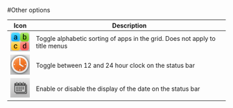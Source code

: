#Other options

Icon|Description
----|-----------
![App sorting icon](images/sortalphaicon.png)|Toggle alphabetic sorting of apps in the grid. Does not apply to title menus
![24 hour clock icon](images/clockicon.png)|Toggle between 12 and 24 hour clock on the status bar
![Date icon](images/dateicon.png)|Enable or disable the display of the date on the status bar
